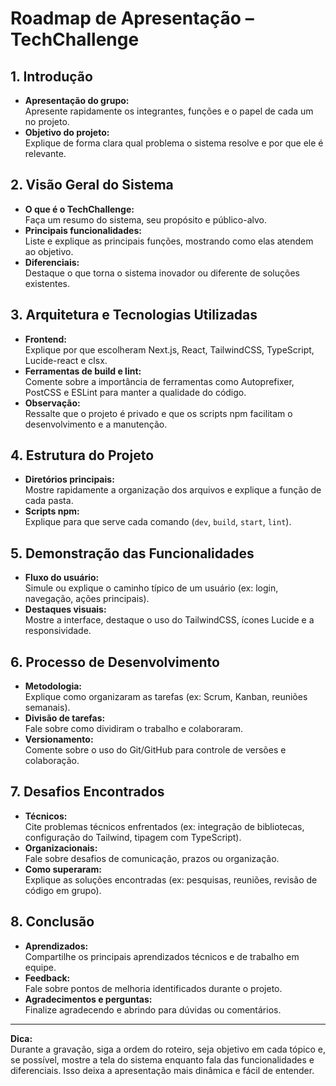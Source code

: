 # Roadmap de Apresentação – TechChallenge

## 1. Introdução

- **Apresentação do grupo:**  
  Apresente rapidamente os integrantes, funções e o papel de cada um no projeto.
- **Objetivo do projeto:**  
  Explique de forma clara qual problema o sistema resolve e por que ele é relevante.

## 2. Visão Geral do Sistema

- **O que é o TechChallenge:**  
  Faça um resumo do sistema, seu propósito e público-alvo.
- **Principais funcionalidades:**  
  Liste e explique as principais funções, mostrando como elas atendem ao objetivo.
- **Diferenciais:**  
  Destaque o que torna o sistema inovador ou diferente de soluções existentes.

## 3. Arquitetura e Tecnologias Utilizadas

- **Frontend:**  
  Explique por que escolheram Next.js, React, TailwindCSS, TypeScript, Lucide-react e clsx.
- **Ferramentas de build e lint:**  
  Comente sobre a importância de ferramentas como Autoprefixer, PostCSS e ESLint para manter a qualidade do código.
- **Observação:**  
  Ressalte que o projeto é privado e que os scripts npm facilitam o desenvolvimento e a manutenção.

## 4. Estrutura do Projeto

- **Diretórios principais:**  
  Mostre rapidamente a organização dos arquivos e explique a função de cada pasta.
- **Scripts npm:**  
  Explique para que serve cada comando (`dev`, `build`, `start`, `lint`).

## 5. Demonstração das Funcionalidades

- **Fluxo do usuário:**  
  Simule ou explique o caminho típico de um usuário (ex: login, navegação, ações principais).
- **Destaques visuais:**  
  Mostre a interface, destaque o uso do TailwindCSS, ícones Lucide e a responsividade.

## 6. Processo de Desenvolvimento

- **Metodologia:**  
  Explique como organizaram as tarefas (ex: Scrum, Kanban, reuniões semanais).
- **Divisão de tarefas:**  
  Fale sobre como dividiram o trabalho e colaboraram.
- **Versionamento:**  
  Comente sobre o uso do Git/GitHub para controle de versões e colaboração.

## 7. Desafios Encontrados

- **Técnicos:**  
  Cite problemas técnicos enfrentados (ex: integração de bibliotecas, configuração do Tailwind, tipagem com TypeScript).
- **Organizacionais:**  
  Fale sobre desafios de comunicação, prazos ou organização.
- **Como superaram:**  
  Explique as soluções encontradas (ex: pesquisas, reuniões, revisão de código em grupo).

## 8. Conclusão

- **Aprendizados:**  
  Compartilhe os principais aprendizados técnicos e de trabalho em equipe.
- **Feedback:**  
  Fale sobre pontos de melhoria identificados durante o projeto.
- **Agradecimentos e perguntas:**  
  Finalize agradecendo e abrindo para dúvidas ou comentários.

---

**Dica:**  
Durante a gravação, siga a ordem do roteiro, seja objetivo em cada tópico e, se possível, mostre a tela do sistema enquanto fala das funcionalidades e diferenciais. Isso deixa a apresentação mais dinâmica e fácil de entender.
